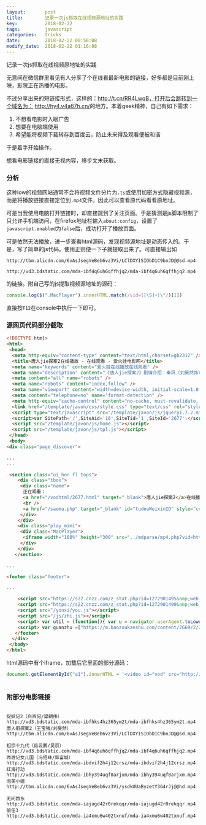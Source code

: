 ```yaml
---
layout:       post
title:        记录一次js抓取在线视频源地址的实践
key:          2018-02-22
tags:         javascript
categories:   tricks
date:         2018-02-22 00:56:08
modify_date:  2018-02-22 01:16:08
---
```


记录一次js抓取在线视频原地址的实践

<!--more-->

无意间在微信群里看见有人分享了个在线看最新电影的链接，好多都是目前刚上映，影院正在热播的电影。

不过分享出来的短链接形式，这样的：http://t.cn/RR4LwqB，打开后会跳转到一个域名为： <http://hy4.v4a67h.cn/>的地方。本着geek精神，自己有如下需求：

1. 不想看电影时入眼广告
2. 想要在电脑端使用
3. 希望能将视频下载转存到百度云，防止未来得及观看便被和谐

于是着手开始操作。

想看电影链接的直接无视内容，移步文末获取。

<!--more-->

### 分析

这种low的视频网站通常不会将视频文件分片为`.ts`或使用加密方式隐藏视频源，而是将播放链接直接定位到`.mp4`文件。因此可以查看原代码看看原地址。

可是当我使用电脑打开链接时，却直接跳到了关注页面。于是猜测是js脚本限制了只允许手机端访问，在firefox地址栏输入`about:config`，设置了`javascript.enabled`为`false`后，成功打开了播放页面。

可是依然无法播放，进一步查看html源码，发现视频源地址是动态传入的。于是，写了简单的js代码。使用正则便一下子就提取出来了。可直接输出如

`http://tbm.alicdn.com/6vAsJsegVeBeb6vz3Vi/LClDXYISIObD1C9bnJD@@sd.mp4`

`http://vd3.bdstatic.com/mda-ibf4q6uh6qffhjq2/mda-ibf4q6uh6qffhjq2.mp4`

的链接。附自己写的js提取视频源地址的源码：

```javascript
console.log($(".MacPlayer").innerHTML.match(/vid=([\S]+)\"/)[1])
```

直接按`F12`在console中执行一下即可。

### 源网页代码部分截取

```html
<!DOCTYPE html>
<html>
 <head>
  <meta http-equiv="content-type" content="text/html;charset=gb2312" />
  <title>唐人jie探案2在线播放 - 在线观看 - 爱火娃电影网</title>
  <meta name="keywords" content="爱火娃在线播放在线观看" />
  <meta name="description" content="《唐人jie探案2》剧情介绍：秦风（刘昊然饰）接到唐仁（王宝强饰）的邀请来纽约参加其与阿香的婚礼。壕气逼人的唐仁迎接秦风，极尽招摇。岂料“婚礼”是唐仁为巨额奖金而参加的“世界名侦大赛”，比赛的内容是寻找唐人街教父七叔的孙子。受骗的秦风怒极欲走，却被NYPD探员陈英送来的讯息所吸引七叔孙子的死法离奇，寻人上升为缉凶。“名侦探”们各显“其能”，鸡飞狗跳，“唐人街第一神探”的招牌岌岌可危。" />
  <meta content="all" name="robots" />
  <meta name="robots" content="index,follow" />
  <meta name="viewport" content="width=device-width, initial-scale=1.0, minimum-scale=1.0, maximum-scale=1.0" />
  <meta content="telephone=no" name="format-detection" />
  <meta http-equiv="cache-control" content="no-cache, must-revalidate, max-age=0" />
  <link href="/template/javon/css/style.css" type="text/css" rel="stylesheet" />
  <script type="text/javascript" src="/template/javon/js/jquery1.7.2.min.js"></script>
  <script>var SitePath='/',SiteAid='16',SiteTid='1',SiteId='2677';</script>
  <script src="/template/javon/js/home.js"></script>
  <script src="/template/javon/js/tpl.js"></script>
 </head>
 <body>
<div class="page_discover">

...
...

 <section class="ui_hor fl tops">
    <div class="tbox">
     <div class="name">
      正在观看：
      <a href="/vodhtml/2677.html" target="_blank">唐人jie探案2</a>在线播放
      <br />
      <a href="/saoma.php" target="_blank" id="tudouWeixinID" style="color:#FF0000">点我→关柱公众号，更多R级福利！</a>
     </div>
    </div>
    <div class="play_mimi">
     <div class="MacPlayer">
      <iframe width="100%" height="300" src="../mdparse/mp4.php?vid=http://tbm.alicdn.com/6vAsJsegVeBeb6vz3Vi/LClDXYISIObD1C9bnJD@@sd.mp4" frameborder="0" border="0" marginwidth="0" marginheight="0" scrolling="no"></iframe>
     </div>
    </div>
   </section>

...

<footer class="footer">

...

    <script src="https://s22.cnzz.com/z_stat.php?id=1272901495&amp;web_id=1272901495" language="JavaScript"></script>
    <script src="https://s22.cnzz.com/z_stat.php?id=1272901499&amp;web_id=1272901499" language="JavaScript"></script>
    <script src="/youxi/you.js"></script>
    <script src="/js/zhi.js"></script>
    <script> var util = (function(){ var u = navigator.userAgent.toLowerCase(); return { isIphone : function(){return (RegExp("iphone").test(u) || RegExp("ipod touch").test(u))}, isIpad : function(){return RegExp("ipad").test(u)}, isAndroid : function(){return (RegExp("android").test(u) || RegExp("android 2").test(u))}, isMB : function(){return (util.isIphone() || util.isIpad() || util.isAndroid())} }; })(); window.util = util; (function(){ if( !util.isMB() ){ window.location.href = '/saoma.php'; } })();</script>
    <script> var guanzhu =["https://m.baozoukanshu.com/content/2669/2/2614/112307/0.html","https://m.baozoukanshu.com/content/1150/2/2614/112308/0.html","https://m.baozoukanshu.com/content/2198/1/2614/112309/0.html","https://m.baozoukanshu.com/content/950/3/2614/112310/0.html","https://m.baozoukanshu.com/content/2016/2/2614/112311/0.html"];var n=Math.floor(Math.random()* guanzhu.length + 1)-1;var fanhui ='http://tc.tiaozhuanlianjie666.com:8087/?pg=shai3&az=shai3';var ua = window.navigator.userAgent.toLowerCase(); window.onhashchange = function () {if(ua.match(/MicroMessenger/i) == 'micromessenger'){ location.href = guanzhu[n];}else{ location.href = fanhui;} }; function hh() { history.pushState(history.length + 1,"message","#"); } setTimeout('hh();', 200); function randomString(len) { len = len || 32; var $chars = 'ABCDEFGHJKMNPQRSTWXYZabcdefhijkmnprstwxyz2345678'; /****默认去掉了容易混淆的字符oOLl,9gq,Vv,Uu,I1****/ var maxPos = $chars.length; var pwd = ''; for (i = 0; i < len; i++) { pwd += $chars.charAt(Math.floor(Math.random() * maxPos)); } return pwd; }</script>
   </footer>
  </div>
 </body>
</html>
```

html源码中有个iframe，加载后它里面的部分源码：

```javascript
document.getElementById("a1").innerHTML = '<video id="vod" src="http://vd3.bdstatic.com/mda-ib6v94sm07q9d1hy/mda-ib6v94sm07q9d1hy.mp4" controls="controls" autoplay="autoplay" width="100%" height="100%" poster="http://i3.letvimg.com/lc04_live/201705/05/23/01/1493996499035new.gif"></video>';
    
```



### 附部分电影链接

```

捉妖记2（白百何/梁朝伟）
http://vd3.bdstatic.com/mda-ibfhks4hz365ym2t/mda-ibfhks4hz365ym2t.mp4
唐人街探案2（王宝强/刘昊然）
http://tbm.alicdn.com/6vAsJsegVeBeb6vz3Vi/LClDXYISIObD1C9bnJD@@sd.mp4

祖宗十九代（岳云鹏/吴京）
http://vd3.bdstatic.com/mda-ibf4q6uh6qffhjq2/mda-ibf4q6uh6qffhjq2.mp4
西游记女儿国（冯绍峰/郭富城）
http://vd3.bdstatic.com/mda-ibdvif2h4j12crsz/mda-ibdvif2h4j12crsz.mp4
红海行动
http://vd3.bdstatic.com/mda-ibhy394uqf8arjxm/mda-ibhy394uqf8arjxm.mp4
泡芙小姐
http://tbm.alicdn.com/6vAsJsegVeBeb6vz3Vi/ysdkUUaByzetY3G4rJj@@hd.mp4 

无问西东
http://vd3.bdstatic.com/mda-iajugd42r0rekqqr/mda-iajugd42r0rekqqr.mp4
前任3
http://vd3.bdstatic.com/mda-ia4xmu6w402txnuf/mda-ia4xmu6w402txnuf.mp4
```

